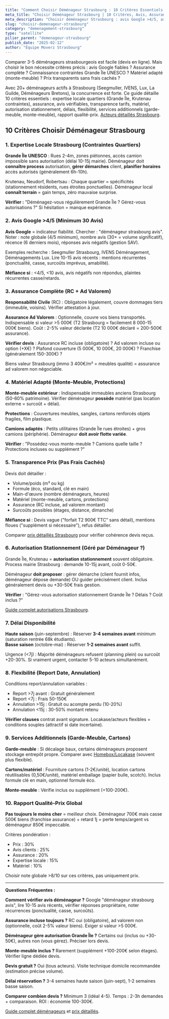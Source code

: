 ```yaml
---
title: "Comment Choisir Déménageur Strasbourg : 10 Critères Essentiels 2025"
meta_title: "Choisir Déménageur Strasbourg | 10 Critères, Avis, Assurance, Local"
meta_description: "Choisir déménageur Strasbourg : avis Google >4/5, assurance ad valorem, connaissance Grande Île, autorisation stationnement, monte-meuble, prix transparents. 10 critères."
slug: "choisir-demenageur-strasbourg"
category: "demenagement-strasbourg"
type: "satellite"
pilier_parent: "demenageur-strasbourg"
publish_date: "2025-02-12"
author: "Équipe Moverz Strasbourg"
---
```


Comparer 3-5 déménageurs strasbourgeois est facile (devis en ligne). Mais choisir le bon nécessite critères précis : avis Google fiables ? Assurance complète ? Connaissance contraintes Grande Île UNESCO ? Matériel adapté (monte-meuble) ? Prix transparents sans frais cachés ?

Avec 20+ déménageurs actifs à Strasbourg (Seegmuller, IVENS, Lux, La Guilde, Déménageurs Bretons), la concurrence est forte. Ce guide détaille 10 critères essentiels : expertise locale quartiers (Grande Île, Krutenau contraintes), assurance, avis vérifiables, transparence tarifs, matériel, autorisation stationnement, délais, flexibilité, services additionnels (garde-meuble, monte-meuble), rapport qualité-prix. [Acteurs détaillés Strasbourg](/blog/demenagement-strasbourg/demenageur-strasbourg).

## 10 Critères Choisir Déménageur Strasbourg

### 1. Expertise Locale Strasbourg (Contraintes Quartiers)

**Grande Île UNESCO** : Rues 2-4m, zones piétonnes, accès camion impossible sans autorisation (délai 10-15j mairie). Déménageur doit **connaître process** autorisation, **gérer démarches** client, **planifier horaires** accès autorisés (généralement 6h-10h).

Krutenau, Neudorf, Robertsau : Chaque quartier = spécificités (stationnement résidents, rues étroites ponctuelles). Déménageur local **connaît terrain** = gain temps, zéro mauvaise surprise.

**Vérifier :** "Déménagez-vous régulièrement Grande Île ? Gérez-vous autorisations ?" Si hésitation = manque expérience.

### 2. Avis Google >4/5 (Minimum 30 Avis)

**Avis Google** = indicateur fiabilité. Chercher : "déménageur strasbourg avis". Noter : note globale (4/5 minimum), nombre avis (30+ = volume significatif), récence (6 derniers mois), réponses avis négatifs (gestion SAV).

Exemples recherche : Seegmuller Strasbourg, IVENS Déménagement, Déménagements Lux. Lire 10-15 avis récents : mentions récurrentes (ponctualité, casse, surcoûts imprévus, amabilité).

**Méfiance si** : <4/5, <10 avis, avis négatifs non répondus, plaintes récurrentes casse/retards.

### 3. Assurance Complète (RC + Ad Valorem)

**Responsabilité Civile** (RC) : Obligatoire légalement, couvre dommages tiers (immeuble, voisins). Vérifier attestation à jour.

**Assurance Ad Valorem** : Optionnelle, couvre vos biens transportés. Indispensable si valeur >5 000€ (T2 Strasbourg = facilement 8 000-15 000€ biens). Coût : 2-5% valeur déclarée (T2 10 000€ déclaré = 200-500€ assurance).

**Vérifier devis** : Assurance RC incluse (obligatoire) ? Ad valorem incluse ou option (+X€) ? Plafond couverture (5 000€, 10 000€, 20 000€) ? Franchise (généralement 150-300€) ?

Biens valeur Strasbourg (immo 3 400€/m² = meubles qualité) = assurance ad valorem non négociable.

### 4. Matériel Adapté (Monte-Meuble, Protections)

**Monte-meuble extérieur** : Indispensable immeubles anciens Strasbourg (50-60% patrimoine). Vérifier déménageur **possède** matériel (pas location externe = surcoût + délai).

**Protections** : Couvertures meubles, sangles, cartons renforcés objets fragiles, film plastique.

**Camions adaptés** : Petits utilitaires (Grande Île rues étroites) + gros camions (périphérie). Déménageur **doit avoir flotte variée**.

**Vérifier** : "Possédez-vous monte-meuble ? Camions quelle taille ? Protections incluses ou supplément ?"

### 5. Transparence Prix (Pas Frais Cachés)

Devis doit détailler :
- Volume/poids (m³ ou kg)
- Formule (éco, standard, clé en main)
- Main-d'œuvre (nombre déménageurs, heures)
- Matériel (monte-meuble, cartons, protections)
- Assurance (RC incluse, ad valorem montant)
- Surcoûts possibles (étages, distance, dimanche)

**Méfiance si** : Devis vague ("forfait T2 900€ TTC" sans détail), mentions floues ("supplément si nécessaire"), refus détailler.

Comparer [prix détaillés Strasbourg](/blog/demenagement-strasbourg/prix-demenageur-strasbourg-2025) pour vérifier cohérence devis reçus.

### 6. Autorisation Stationnement (Géré par Déménageur ?)

Grande Île, Krutenau = **autorisation stationnement** souvent obligatoire. Process mairie Strasbourg : demande 10-15j avant, coût 0-50€.

Déménageur **doit proposer** : gérer démarche (client fournit infos, déménageur dépose demande) OU guider précisément client. Inclus généralement devis ou +30-50€ frais gestion.

**Vérifier** : "Gérez-vous autorisation stationnement Grande Île ? Délais ? Coût inclus ?"

[Guide complet autorisations Strasbourg](/blog/satellites/autorisation-stationnement-strasbourg).

### 7. Délai Disponibilité

**Haute saison** (juin-septembre) : Réserver **3-4 semaines avant** minimum (saturation rentrée 68k étudiants).  
**Basse saison** (octobre-mai) : Réserver **1-2 semaines avant** suffit.

Urgence (<7j) : Majorité déménageurs refusent (planning plein) ou surcoût +20-30%. Si vraiment urgent, contacter 5-10 acteurs simultanément.

### 8. Flexibilité (Report Date, Annulation)

Conditions report/annulation variables :
- Report >7j avant : Gratuit généralement
- Report <7j : Frais 50-150€
- Annulation >15j : Gratuit ou acompte perdu (10-20%)
- Annulation <15j : 30-50% montant retenu

**Vérifier clauses** contrat avant signature. Locakase/acteurs flexibles = conditions souples (attractif si date incertaine).

### 9. Services Additionnels (Garde-Meuble, Cartons)

**Garde-meuble** : Si décalage baux, certains déménageurs proposent stockage entrepôt propre. Comparer avec [Homebox/Locakase](/blog/garde-meuble-strasbourg/garde-meuble-strasbourg-guide-complet) (souvent plus flexible).

**Cartons/matériel** : Fourniture cartons (1-2€/unité), location cartons réutilisables (0,50€/unité), matériel emballage (papier bulle, scotch). Inclus formule clé en main, optionnel formule éco.

**Monte-meuble** : Vérifie inclus ou supplément (+100-200€).

### 10. Rapport Qualité-Prix Global

**Pas toujours le moins cher** = meilleur choix. Déménageur 700€ mais casse 500€ biens (franchise assurance) + retard 1j = perte temps/argent vs déménageur 850€ impeccable.

Critères pondération :
- Prix : 30%
- Avis clients : 25%
- Assurance : 20%
- Expertise locale : 15%
- Matériel : 10%

Choisir note globale >8/10 sur ces critères, pas uniquement prix.

---

**Questions Fréquentes :**

**Comment vérifier avis déménageur ?** Google "déménageur strasbourg avis", lire 10-15 avis récents, vérifier réponses propriétaire, noter récurrences (ponctualité, casse, surcoûts).

**Assurance incluse toujours ?** RC oui (obligatoire), ad valorem non (optionnelle, coût 2-5% valeur biens). Exiger si valeur >5 000€.

**Déménageur gère autorisation Grande Île ?** Certains oui (inclus ou +30-50€), autres non (vous gérez). Préciser lors devis.

**Monte-meuble inclus ?** Rarement (supplément +100-200€ selon étages). Vérifier ligne dédiée devis.

**Devis gratuit ?** Oui (tous acteurs). Visite technique domicile recommandée (estimation précise volume).

**Délai réservation ?** 3-4 semaines haute saison (juin-sept), 1-2 semaines basse saison.

**Comparer combien devis ?** Minimum 3 (idéal 4-5). Temps : 2-3h demandes + comparaison. ROI : économie 100-300€.

[Guide complet déménageurs](/blog/demenagement-strasbourg/demenageur-strasbourg) et [prix détaillés](/blog/demenagement-strasbourg/prix-demenageur-strasbourg-2025).

